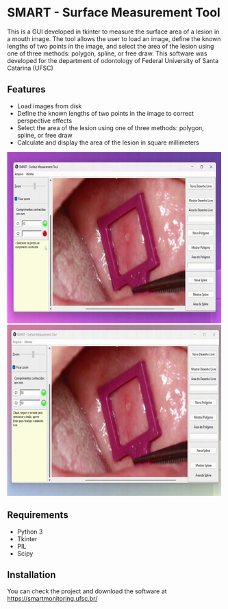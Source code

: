 # SMART - Surface Measurement Tool

This is a GUI developed in tkinter to measure the surface area of a lesion in a mouth image. The tool allows the user to load an image, define the known lengths of two points in the image, and select the area of the lesion using one of three methods: polygon, spline, or free draw. This software was developed for the department of odontology of Federal University of Santa Catarina (UFSC)


## Features

* Load images from disk
* Define the known lengths of two points in the image to correct perspective effects
* Select the area of the lesion using one of three methods: polygon, spline, or free draw
* Calculate and display the area of the lesion in square millimeters

<img  src="https://github.com/andreprovensi/UI-area-image/blob/main/gif/passo_8-Made-with-Clipchamp.gif" alt="Alt Text" width="500" height="400">
<br>
<img  src="https://github.com/andreprovensi/UI-area-image/blob/main/gif/desenho_livre-Made-with-Clipchamp.gif" alt="Alt Text" width="500" height="400">

## Requirements

* Python 3
* Tkinter
* PIL
* Scipy

## Installation

You can check the project and download the software at https://smartmonitoring.ufsc.br/

